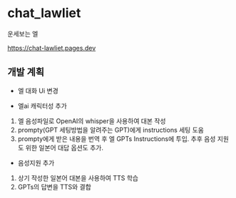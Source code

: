 # chat_lawliet
운세보는 엘

https://chat-lawliet.pages.dev

## 개발 계획

- 엘 대화 Ui 변경

- 엘ai 캐릭터성 추가
1. 엘 음성파일로 OpenAI의 whisper을 사용하여 대본 작성
2. prompty(GPT 세팅방법을 알려주는 GPT)에게 instructions 세팅 도움
3. prompty에게 받은 내용을 번역 후 엘 GPTs Instructions에 투입. 추후 음성 지원도 위한 일본어 대답 옵션도 추가.

- 음성지원 추가
1. 상기 작성한 일본어 대본을 사용하여 TTS 학습
2. GPTs의 답변을 TTS와 결합
